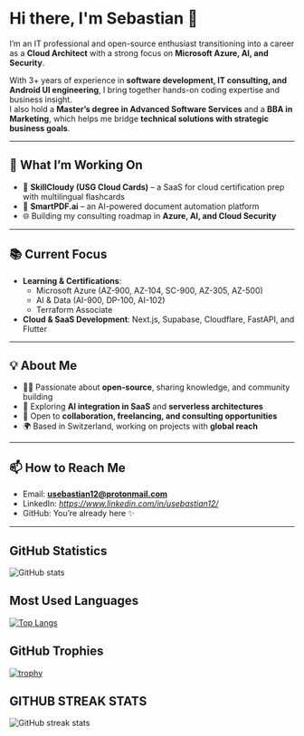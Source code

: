 # Hi there, I'm Sebastian 👋

I’m an IT professional and open-source enthusiast transitioning into a career as a **Cloud Architect** with a strong focus on **Microsoft Azure, AI, and Security**.  

With 3+ years of experience in **software development, IT consulting, and Android UI engineering**, I bring together hands-on coding expertise and business insight.  
I also hold a **Master’s degree in Advanced Software Services** and a **BBA in Marketing**, which helps me bridge **technical solutions with strategic business goals**.  

---

## 🎯 What I’m Working On

- 🚀 **SkillCloudy (USG Cloud Cards)** – a SaaS for cloud certification prep with multilingual flashcards  
- 📄 **SmartPDF.ai** – an AI-powered document automation platform  
- 🌐 Building my consulting roadmap in **Azure, AI, and Cloud Security**

---

## 📚 Current Focus

- **Learning & Certifications**:  
  - Microsoft Azure (AZ-900, AZ-104, SC-900, AZ-305, AZ-500)  
  - AI & Data (AI-900, DP-100, AI-102)  
  - Terraform Associate  
- **Cloud & SaaS Development**: Next.js, Supabase, Cloudflare, FastAPI, and Flutter  

---

## 💡 About Me

- 👨‍💻 Passionate about **open-source**, sharing knowledge, and community building  
- 🔭 Exploring **AI integration in SaaS** and **serverless architectures**  
- 🤝 Open to **collaboration, freelancing, and consulting opportunities**  
- 🌍 Based in Switzerland, working on projects with **global reach**  

---

## 📫 How to Reach Me

- Email: **usebastian12@protonmail.com**  
- LinkedIn: *https://www.linkedin.com/in/usebastian12/*  
- GitHub: You’re already here ✨

------------------------------------------------------------------------------------------------------------------------------------------------------------------

## GitHub Statistics

![GitHub stats](https://github-readme-stats.vercel.app/api?username=usebastian97&theme=algolia&show_icons=true)


## Most Used Languages

[![Top Langs](https://github-readme-stats.vercel.app/api/top-langs/?username=usebastian97)](https://github.com/anuraghazra/github-readme-stats)

## GitHub Trophies

[![trophy](https://github-profile-trophy.vercel.app/?username=usebastian97)](https://github.com/ryo-ma/github-profile-trophy)

## GITHUB STREAK STATS

![GitHub streak stats](https://github-readme-streak-stats.herokuapp.com/?user=usebastian97)
